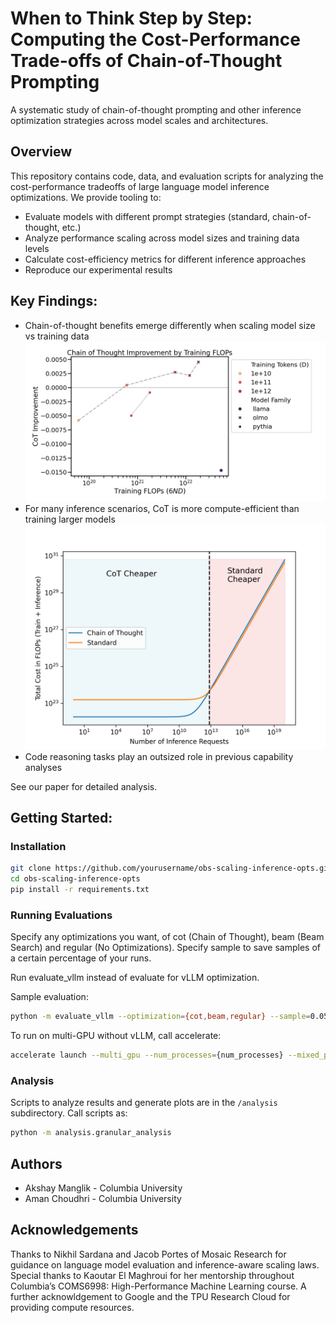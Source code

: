 # When to Think Step by Step: Computing the Cost-Performance Trade-offs of Chain-of-Thought Prompting
A systematic study of chain-of-thought prompting and other inference optimization strategies across model scales and architectures.

## Overview
This repository contains code, data, and evaluation scripts for analyzing the cost-performance tradeoffs of large language model inference optimizations. We provide tooling to:
* Evaluate models with different prompt strategies (standard, chain-of-thought, etc.)
* Analyze performance scaling across model sizes and training data levels
* Calculate cost-efficiency metrics for different inference approaches
* Reproduce our experimental results

## Key Findings:

* Chain-of-thought benefits emerge differently when scaling model size vs training data
![cot_figure](figures/experiment_2/cot_improvement_by_train_flops.png)
* For many inference scenarios, CoT is more compute-efficient than training larger models
![cot-optimality-regimes](figures/experiment_2/intersecting_lines.png)
* Code reasoning tasks play an outsized role in previous capability analyses

See our paper for detailed analysis.

## Getting Started:
### Installation
```bash
git clone https://github.com/yourusername/obs-scaling-inference-opts.git
cd obs-scaling-inference-opts
pip install -r requirements.txt
```

### Running Evaluations
Specify any optimizations you want, of cot (Chain of Thought), beam (Beam Search) and regular (No Optimizations). Specify sample to save samples of a certain percentage of your runs. 

Run evaluate_vllm instead of evaluate for vLLM optimization.

Sample evaluation:
```bash
python -m evaluate_vllm --optimization={cot,beam,regular} --sample=0.05
```

To run on multi-GPU without vLLM, call accelerate:
```bash
accelerate launch --multi_gpu --num_processes={num_processes} --mixed_precision bf16 --dynamo_backend inductor -m evaluate --optimization={regular,beam,cot} 
```

### Analysis
Scripts to analyze results and generate plots are in the `/analysis` subdirectory. Call scripts as:
```bash
python -m analysis.granular_analysis
```

## Authors

* Akshay Manglik - Columbia University
* Aman Choudhri - Columbia University

## Acknowledgements
Thanks to Nikhil Sardana and Jacob Portes of Mosaic Research for guidance on language model evaluation and inference-aware scaling laws.
Special thanks to Kaoutar El Maghroui for her mentorship throughout
Columbia’s COMS6998: High-Performance Machine Learning course. A further acknowldgement to Google and the TPU Research Cloud for providing compute resources.
